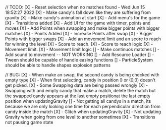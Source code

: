 // TODO:
[X] - Reset selection when no matches found - Wed Jun 15 18:52:27 2022 
[X] - Make candy's fall down like they are suffering from gravity
[X] - Make candy's animation at start
[X] - Add menu's for the game
[X] - Transitions added
[X] - Add UI for the game with timer, points and moves
  [X] - Add Points when swapping and make bigger points with bigger matches
    [X] - Points Added
    [X] - Increase Points after swap
    [X] - Bigger Points with bigger swaps
[X] - Add an movement limit and an score to reach for winning the level
  [X] - Score to reach.
    [X] - Score to reach logic
  [X] - Movement limit.
    [X] - Movement limit logic
[] - Make continuos matches
[] - Add sound to movement -- NOT WORKING
[] - Add Resource Loader
[] - Tween should be capable of handle easing functions
[] - ParticleSystem should be able to handle shapes explosion patterns


// BUG:
[X] - When make an swap, the second candy is being checked with empty type
[X] - When first selecting, candy in position 0 or (0,0) doesn't get picked.
[X] - Some Swapping data are being passed wrongly
[X] - Swapping with and empty candy that make a match, delete the match but the swapped candy appears at the last empty positionat the last empty position when updatingGravity
[] - Not getting all candys in a match, its because we are only looking one time for each perpendicular direction from candy inside the match
[X] - Glitch when updatingGravity
[X] - Not updating Gravity when going from one level to another sometimes
[X] - Transitions not pausing game state
